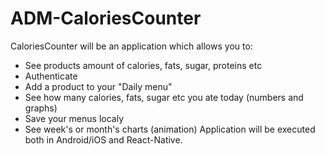 # ADM-CaloriesCounter

CaloriesCounter will be an application which allows you to:
- See products amount of calories, fats, sugar, proteins etc
- Authenticate 
- Add a product to your "Daily menu"
- See how many calories, fats, sugar etc you ate today (numbers and graphs)
- Save your menus localy
- See week's or month's charts (animation)
Application will be executed both in Android/iOS and React-Native.
